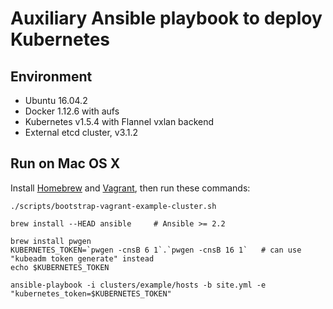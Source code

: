 # Auxiliary Ansible playbook to deploy Kubernetes

## Environment

* Ubuntu 16.04.2
* Docker 1.12.6 with aufs
* Kubernetes v1.5.4 with Flannel vxlan backend
* External etcd cluster, v3.1.2

## Run on Mac OS X

Install [Homebrew](https://brew.sh) and [Vagrant](https://www.vagrantup.com/), then run these commands:

```
./scripts/bootstrap-vagrant-example-cluster.sh

brew install --HEAD ansible     # Ansible >= 2.2

brew install pwgen
KUBERNETES_TOKEN=`pwgen -cnsB 6 1`.`pwgen -cnsB 16 1`   # can use "kubeadm token generate" instead
echo $KUBERNETES_TOKEN

ansible-playbook -i clusters/example/hosts -b site.yml -e "kubernetes_token=$KUBERNETES_TOKEN"
```

